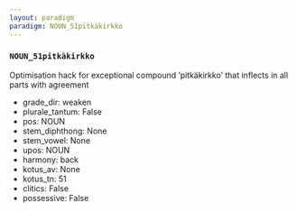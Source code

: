 ```yaml
---
layout: paradigm
paradigm: NOUN_51pitkäkirkko
---
```

### ` NOUN_51pitkäkirkko `

Optimisation hack for exceptional compound ’pitkäkirkko’ that inflects in all parts with agreement
* grade_dir: weaken
* plurale_tantum: False
* pos: NOUN
* stem_diphthong: None
* stem_vowel: None
* upos: NOUN
* harmony: back
* kotus_av: None
* kotus_tn: 51
* clitics: False
* possessive: False
